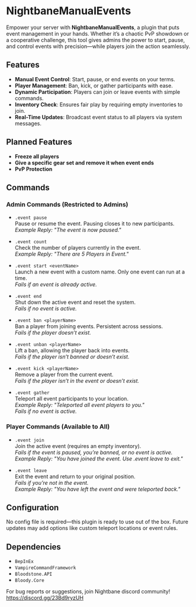# NightbaneManualEvents

Empower your server with **NightbaneManualEvents**, a plugin that puts event management in your hands. Whether it’s a chaotic PvP showdown or a cooperative challenge, this tool gives admins the power to start, pause, and control events with precision—while players join the action seamlessly.


## Features

- **Manual Event Control**: Start, pause, or end events on your terms.
- **Player Management**: Ban, kick, or gather participants with ease.
- **Dynamic Participation**: Players can join or leave events with simple commands.
- **Inventory Check**: Ensures fair play by requiring empty inventories to join.
- **Real-Time Updates**: Broadcast event status to all players via system messages.

## Planned Features

- **Freeze all players**
- **Give a specific gear set and remove it when event ends**
- **PvP Protection**


## Commands

### Admin Commands (Restricted to Admins)
- `.event pause`  
  Pause or resume the event. Pausing closes it to new participants.  
  *Example Reply: "The event is now paused."*

- `.event count`  
  Check the number of players currently in the event.  
  *Example Reply: "There are 5 Players in Event."*

- `.event start <eventName>`  
  Launch a new event with a custom name. Only one event can run at a time.  
  *Fails if an event is already active.*

- `.event end`  
  Shut down the active event and reset the system.  
  *Fails if no event is active.*

- `.event ban <playerName>`  
  Ban a player from joining events. Persistent across sessions.  
  *Fails if the player doesn’t exist.*

- `.event unban <playerName>`  
  Lift a ban, allowing the player back into events.  
  *Fails if the player isn’t banned or doesn’t exist.*

- `.event kick <playerName>`  
  Remove a player from the current event.  
  *Fails if the player isn’t in the event or doesn’t exist.*

- `.event gather`  
  Teleport all event participants to your location.  
  *Example Reply: "Teleported all event players to you."*  
  *Fails if no event is active.*

### Player Commands (Available to All)
- `.event join`  
  Join the active event (requires an empty inventory).  
  *Fails if the event is paused, you’re banned, or no event is active.*  
  *Example Reply: "You have joined the event. Use .event leave to exit."*

- `.event leave`  
  Exit the event and return to your original position.  
  *Fails if you’re not in the event.*  
  *Example Reply: "You have left the event and were teleported back."*


## Configuration

No config file is required—this plugin is ready to use out of the box. Future updates may add options like custom teleport locations or event rules.


## Dependencies

- `BepInEx`
- `VampireCommandFramework`
- `Bloodstone.API`
- `Bloody.Core`

For bug reports or suggestions, join Nightbane discord community!
https://discord.gg/23Bd9ryzUH

